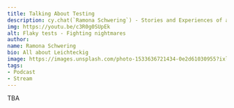 ```yaml
---
title: Talking About Testing
description: cy.chat(`Ramona Schwering`) - Stories and Experiences of a Frontend Engineer & Cypress Ambassador
img: https://youtu.be/c3R0g0SUpEk
alt: Flaky tests - Fighting nightmares
author:
name: Ramona Schwering
bio: All about Leichteckig
image: https://images.unsplash.com/photo-1533636721434-0e2d61030955?ixlib=rb-1.2.1&ixid=eyJhcHBfaWQiOjEyMDd9&auto=format&fit=crop&w=2550&q=80
tags:
- Podcast
- Stream
---
```

TBA
